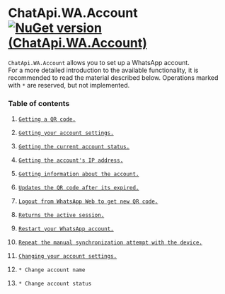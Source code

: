 # ChatApi.WA.Account [![NuGet version (ChatApi.WA.Account)](https://img.shields.io/badge/NuGet%20version-1.0.1%20Alpha-success?style=for-the-badge&logo=appveyor)](https://www.nuget.org/packages/ChatApi.WA.Account/)
`ChatApi.WA.Account` allows you to set up a WhatsApp account. <br/>
For a more detailed introduction to the available functionality, it is recommended to read the material described below.
Operations marked with `*` are reserved, but not implemented.

### Table of contents

1.  [`Getting a QR code.`](Operations/GetQrCode.md)
2.  [`Getting your account settings.`](Operations/GetSettings.md)
3.  [`Getting the current account status.`](Operations/GetStatus.md)
4.  [`Getting the account's IP address.`](Operations/GetOutputIPAddress.md)
5.  [`Getting information about the account.`](Operations/GetAccountInformation.md)

6.  [`Updates the QR code after its expired.`](Operations/Expiry.md)
7.  [`Logout from WhatsApp Web to get new QR code.`](Operations/Logout.md)
8.  [`Returns the active session.`](Operations/Takeover.md)
9.  [`Restart your WhatsApp account.`](Operations/AccountReboot.md)
10.  [`Repeat the manual synchronization attempt with the device.`](Operations/RetrySynchronize.md)
11.  [`Changing your account settings.`](Operations/ChangeSettings.md)
12.  `* Change account name`
13.  `* Change account status`